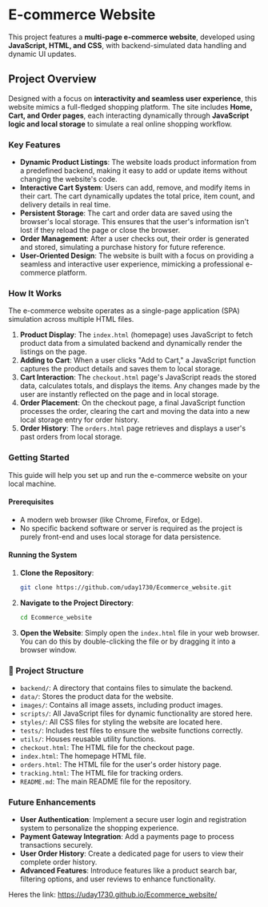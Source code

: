 
# **E-commerce Website**

This project features a **multi-page e-commerce website**, developed using **JavaScript, HTML, and CSS**, with backend-simulated data handling and dynamic UI updates.

## **Project Overview**  
Designed with a focus on **interactivity and seamless user experience**, this website mimics a full-fledged shopping platform. The site includes **Home, Cart, and Order pages**, each interacting dynamically through **JavaScript logic and local storage** to simulate a real online shopping workflow.

### Key Features

* **Dynamic Product Listings**: The website loads product information from a predefined backend, making it easy to add or update items without changing the website's code.  
* **Interactive Cart System**: Users can add, remove, and modify items in their cart. The cart dynamically updates the total price, item count, and delivery details in real time.  
* **Persistent Storage**: The cart and order data are saved using the browser's local storage. This ensures that the user's information isn't lost if they reload the page or close the browser.  
* **Order Management**: After a user checks out, their order is generated and stored, simulating a purchase history for future reference.  
* **User-Oriented Design**: The website is built with a focus on providing a seamless and interactive user experience, mimicking a professional e-commerce platform.  

### How It Works

The e-commerce website operates as a single-page application (SPA) simulation across multiple HTML files.

1.  **Product Display**: The `index.html` (homepage) uses JavaScript to fetch product data from a simulated backend and dynamically render the listings on the page.
2.  **Adding to Cart**: When a user clicks "Add to Cart," a JavaScript function captures the product details and saves them to local storage.
3.  **Cart Interaction**: The `checkout.html` page's JavaScript reads the stored data, calculates totals, and displays the items. Any changes made by the user are instantly reflected on the page and in local storage.
4.  **Order Placement**: On the checkout page, a final JavaScript function processes the order, clearing the cart and moving the data into a new local storage entry for order history.
5.  **Order History**: The `orders.html` page retrieves and displays a user's past orders from local storage.

### Getting Started

This guide will help you set up and run the e-commerce website on your local machine.

#### Prerequisites

  * A modern web browser (like Chrome, Firefox, or Edge).
  * No specific backend software or server is required as the project is purely front-end and uses local storage for data persistence.

#### Running the System

1.  **Clone the Repository**:
    ```bash
    git clone https://github.com/uday1730/Ecommerce_website.git
    ```
2.  **Navigate to the Project Directory**:
    ```bash
    cd Ecommerce_website
    ```
3.  **Open the Website**: Simply open the `index.html` file in your web browser. You can do this by double-clicking the file or by dragging it into a browser window.

### 📂 Project Structure

  * `backend/`: A directory that contains files to simulate the backend.
  * `data/`: Stores the product data for the website.
  * `images/`: Contains all image assets, including product images.
  * `scripts/`: All JavaScript files for dynamic functionality are stored here.
  * `styles/`: All CSS files for styling the website are located here.
  * `tests/`: Includes test files to ensure the website functions correctly.
  * `utils/`: Houses reusable utility functions.
  * `checkout.html`: The HTML file for the checkout page.
  * `index.html`: The homepage HTML file.
  * `orders.html`: The HTML file for the user's order history page.
  * `tracking.html`: The HTML file for tracking orders.
  * `README.md`: The main README file for the repository.

### Future Enhancements

  * **User Authentication**: Implement a secure user login and registration system to personalize the shopping experience.
  * **Payment Gateway Integration**: Add a payments page to process transactions securely.
  * **User Order History**: Create a dedicated page for users to view their complete order history.
  * **Advanced Features**: Introduce features like a product search bar, filtering options, and user reviews to enhance functionality.

Heres the link: https://uday1730.github.io/Ecommerce_website/
